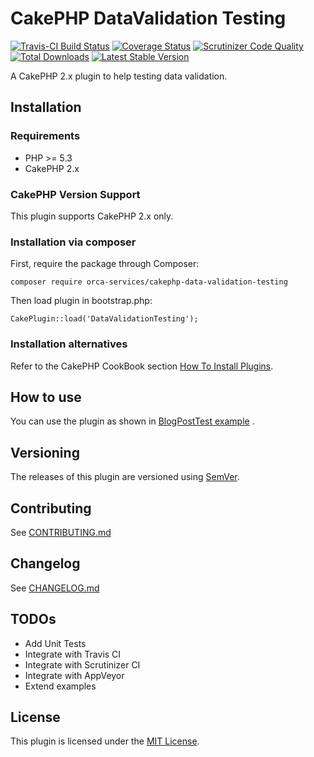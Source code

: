 # CakePHP DataValidation Testing

[![Travis-CI Build Status](https://travis-ci.org/your-name/plugin-name.png)](https://travis-ci.org/your-name/plugin-name)
[![Coverage Status](https://img.shields.io/coveralls/your-name/plugin-name.svg)](https://coveralls.io/r/your-name/plugin-name?branch=master)
[![Scrutinizer Code Quality](https://scrutinizer-ci.com/g/your-name/plugin-name/badges/quality-score.png?b=master)](https://scrutinizer-ci.com/g/your-name/plugin-name/?branch=master)
[![Total Downloads](https://poser.pugx.org/your-name/plugin-name/d/total.png)](https://packagist.org/packages/your-name/plugin-name)
[![Latest Stable Version](https://poser.pugx.org/your-name/plugin-name/v/stable.png)](https://packagist.org/packages/your-name/plugin-name)

A CakePHP 2.x plugin to help testing data validation.

## Installation

### Requirements

- PHP >= 5.3
- CakePHP 2.x

### CakePHP Version Support

This plugin supports CakePHP 2.x only.

### Installation via composer

First, require the package through Composer:

````
composer require orca-services/cakephp-data-validation-testing
````

Then load plugin in bootstrap.php:

````
CakePlugin::load('DataValidationTesting');
````

### Installation alternatives

Refer to the CakePHP CookBook section
[How To Install Plugins](http://book.cakephp.org/2.0/en/plugins/how-to-install-plugins.html).

## How to use

You can use the plugin as shown in [BlogPostTest example](examples/BlogPostTest.php) .

## Versioning

The releases of this plugin are versioned using [SemVer](http://semver.org/).

## Contributing

See [CONTRIBUTING.md](CONTRIBUTING.md)

## Changelog

See [CHANGELOG.md](CHANGELOG.md)

## TODOs

- Add Unit Tests
- Integrate with Travis CI
- Integrate with Scrutinizer CI
- Integrate with AppVeyor
- Extend examples

## License

This plugin is licensed under the [MIT License](LICENSE).
